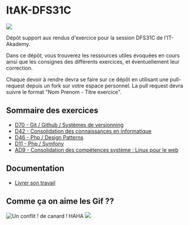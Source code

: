 # ItAK-DFS31C

![](https://media1.tenor.com/m/qawm3xxUq48AAAAd/good-boy.gif)

Dépôt support aux rendus d'exercice pour la session DFS31C de l'IT-Akademy.

Dans ce dépôt, vous trouverez les ressources utiles évoquées en cours ainsi que les consignes des différents exercices, et éventuellement leur correction.

Chaque devoir à rendre devra se faire sur ce dépôt en utilisant une pull-request depuis un fork sur votre espace personnel.
La pull request devra suivre le format "Nom Prenom - Titre exercice".

## Sommaire des exercices

  - [D70 - Git / Github / Systèmes de versionning](D70_Git/Exercices.md)
  - [D42 - Consolidation des connaissances en informatique](D42_Consolidation_info/README.md)
  - [D46 - Php / Design Patterns](D46_Php_Design_Patterns/README.md)
  - [D11 - Php / Symfony](D11_Php_Symfony/README.md)
  - [AD9 - Consolidation des compétences système : Linux pour le web](AD9_Linux_web/README.md)

## Documentation

  - [Livrer son travail](docs/workflow.md)

## Comme ça on aime les Gif ??

![Un conflit ! de canard ! HAHA](https://media1.tenor.com/m/_unefcDI8B8AAAAC/pattes-de-canard-funny.gif "DES PATTES DE CANAAAAAAAAAAAAAAAAAAARD")
![](https://media1.tenor.com/m/xCxpdjzdSyMAAAAC/dancing-duck-hq.gif)